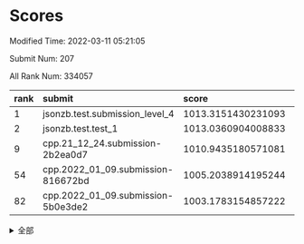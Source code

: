 # Scores

Modified Time: 2022-03-11 05:21:05

Submit Num: 207

All Rank Num: 334057

| rank |               submit               |       score        |       sigma        | pk_num |
| :--- | :--------------------------------- | :----------------- | :----------------- | :----- |
| 1    | jsonzb.test.submission_level_4     | 1013.3151430231093 | 0.7687786019807037 | 6454   |
| 2    | jsonzb.test.test_1                 | 1013.0360904008833 | 0.8206474685344073 | 6451   |
| 9    | cpp.21_12_24.submission-2b2ea0d7   | 1010.9435180571081 | 0.7979573777310348 | 6453   |
| 54   | cpp.2022_01_09.submission-816672bd | 1005.2038914195244 | 0.7162527652295613 | 6456   |
| 82   | cpp.2022_01_09.submission-5b0e3de2 | 1003.1783154857222 | 0.6997695267392484 | 6457   |


<details>
<summary>全部</summary>

| rank |                 submit                 |       score        |       sigma        | pk_num |
| :--- | :------------------------------------- | :----------------- | :----------------- | :----- |
| 1    | jsonzb.test.submission_level_4         | 1013.3151430231093 | 0.7687786019807037 | 6454   |
| 2    | jsonzb.test.test_1                     | 1013.0360904008833 | 0.8206474685344073 | 6451   |
| 3    | gobigger.level_3.submission_level_3_45 | 1011.7592616803036 | 0.7794178709272661 | 6455   |
| 4    | gobigger.level_3.submission_level_3_30 | 1011.3220548800033 | 0.7533807967480094 | 6457   |
| 5    | gobigger.level_3.submission_level_3_44 | 1011.1764903239788 | 0.7692431024552949 | 6458   |
| 6    | gobigger.level_3.submission_level_3_23 | 1011.0963448282495 | 0.7710228865617671 | 6458   |
| 7    | gobigger.level_3.submission_level_3_43 | 1011.0772559768182 | 0.748950603602388  | 6460   |
| 8    | gobigger.level_3.submission_level_3_11 | 1010.9944942946591 | 0.7670302945994271 | 6457   |
| 9    | cpp.21_12_24.submission-2b2ea0d7       | 1010.9435180571081 | 0.7979573777310348 | 6453   |
| 10   | gobigger.level_3.submission_level_3_14 | 1010.8568657237012 | 0.7637903014079637 | 6456   |
| 11   | gobigger.level_3.submission_level_3_25 | 1010.7632621289652 | 0.7726614205527539 | 6451   |
| 12   | gobigger.level_3.submission_level_3_5  | 1010.746474289892  | 0.7614722615261199 | 6451   |
| 13   | gobigger.level_3.submission_level_3_42 | 1010.716927276635  | 0.7691054301246861 | 6452   |
| 14   | gobigger.level_3.submission_level_3_20 | 1010.6277896275363 | 0.7547365415460688 | 6457   |
| 15   | gobigger.level_3.submission_level_3_13 | 1010.6270659445845 | 0.7595050411641389 | 6454   |
| 16   | gobigger.level_3.submission_level_3_17 | 1010.5765539480026 | 0.777457248577693  | 6453   |
| 17   | gobigger.level_3.submission_level_3_40 | 1010.5166445070568 | 0.7522177682420522 | 6455   |
| 18   | gobigger.level_3.submission_level_3_49 | 1010.480049936779  | 0.7464570516639416 | 6452   |
| 19   | gobigger.level_3.submission_level_3_28 | 1010.418026168048  | 0.73756291846451   | 6453   |
| 20   | gobigger.level_3.submission_level_3_19 | 1010.4115446483108 | 0.7656390155027567 | 6456   |
| 21   | gobigger.level_3.submission_level_3_36 | 1010.3845141578483 | 0.7649231574812103 | 6457   |
| 22   | gobigger.level_3.submission_level_3_39 | 1010.3358526738504 | 0.7790025910470052 | 6458   |
| 23   | gobigger.level_3.submission_level_3_6  | 1010.2694492146258 | 0.7589052933724485 | 6453   |
| 24   | gobigger.level_3.submission_level_3_24 | 1010.2027047179917 | 0.771510332670021  | 6453   |
| 25   | gobigger.level_3.submission_level_3_41 | 1010.1764005183722 | 0.7600503966710728 | 6459   |
| 26   | gobigger.level_3.submission_level_3_18 | 1010.1673141816578 | 0.7518179788044257 | 6455   |
| 27   | gobigger.level_3.submission_level_3_10 | 1010.1644947734939 | 0.7413029494882271 | 6458   |
| 28   | gobigger.level_3.submission_level_3_22 | 1010.1520776865398 | 0.751009927963608  | 6454   |
| 29   | gobigger.level_3.submission_level_3_4  | 1010.0372415171457 | 0.7609381278469599 | 6453   |
| 30   | gobigger.level_3.submission_level_3_37 | 1010.0167761079341 | 0.7657462486175887 | 6459   |
| 31   | gobigger.level_3.submission_level_3_46 | 1009.9685506205184 | 0.7498230175979381 | 6458   |
| 32   | gobigger.level_3.submission_level_3_12 | 1009.9113676255681 | 0.7424246345112647 | 6448   |
| 33   | gobigger.level_3.submission_level_3_35 | 1009.8811548125793 | 0.7482862929818819 | 6450   |
| 34   | gobigger.level_3.submission_level_3_38 | 1009.8755981485452 | 0.7310958704998137 | 6464   |
| 35   | gobigger.level_3.submission_level_3_7  | 1009.8499073203146 | 0.7389636379623481 | 6457   |
| 36   | gobigger.level_3.submission_level_3_29 | 1009.8139323751716 | 0.7422561295804322 | 6458   |
| 37   | gobigger.level_3.submission_level_3_48 | 1009.7266594944953 | 0.7610804044232512 | 6453   |
| 38   | gobigger.level_3.submission_level_3_33 | 1009.7211654636344 | 0.7518243788890363 | 6454   |
| 39   | gobigger.level_3.submission_level_3_0  | 1009.6474232253689 | 0.7481871272019358 | 6456   |
| 40   | gobigger.level_3.submission_level_3_27 | 1009.611221785072  | 0.7610551371458414 | 6454   |
| 41   | gobigger.level_3.submission_level_3_32 | 1009.4958988196762 | 0.7469463634411371 | 6461   |
| 42   | gobigger.level_3.submission_level_3_16 | 1009.4474824550888 | 0.7387004037344543 | 6456   |
| 43   | gobigger.level_3.submission_level_3_1  | 1009.366840121483  | 0.7566360522907545 | 6455   |
| 44   | gobigger.level_3.submission_level_3_34 | 1009.3412182185828 | 0.7606389574570668 | 6453   |
| 45   | gobigger.level_3.submission_level_3_21 | 1009.3405262765738 | 0.77085238271014   | 6451   |
| 46   | gobigger.level_3.submission_level_3_2  | 1009.2203512056925 | 0.7583970801814356 | 6460   |
| 47   | gobigger.level_3.submission_level_3_47 | 1009.1571225298603 | 0.727476335127721  | 6463   |
| 48   | gobigger.level_3.submission_level_3_9  | 1009.1544830038075 | 0.7454207050993008 | 6456   |
| 49   | gobigger.level_3.submission_level_3_8  | 1009.1186118156684 | 0.7419871648995366 | 6452   |
| 50   | gobigger.level_3.submission_level_3_3  | 1008.9817041282914 | 0.7454944456748928 | 6458   |
| 51   | gobigger.level_3.submission_level_3_31 | 1008.460864209635  | 0.7455799186751142 | 6455   |
| 52   | gobigger.level_3.submission_level_3_26 | 1008.0971558795962 | 0.7379344527038245 | 6454   |
| 53   | gobigger.level_3.submission_level_3_15 | 1007.9766473789996 | 0.7279296838756685 | 6456   |
| 54   | cpp.2022_01_09.submission-816672bd     | 1005.2038914195244 | 0.7162527652295613 | 6456   |
| 55   | gobigger.level_1.submission_level_1_34 | 1005.0539235169713 | 0.7144273825407621 | 6455   |
| 56   | gobigger.level_1.submission_level_1_21 | 1004.84003923838   | 0.7069064987963363 | 6452   |
| 57   | gobigger.level_1.submission_level_1_15 | 1004.705371444578  | 0.7353343942518137 | 6455   |
| 58   | gobigger.level_1.submission_level_1_32 | 1004.6869415615183 | 0.728185433415508  | 6454   |
| 59   | gobigger.level_1.submission_level_1_26 | 1004.6382124440046 | 0.7151853621357434 | 6452   |
| 60   | gobigger.level_1.submission_level_1_29 | 1004.6182278626148 | 0.7234194812127024 | 6456   |
| 61   | gobigger.level_1.submission_level_1_46 | 1004.543737662051  | 0.7189686531601928 | 6459   |
| 62   | gobigger.level_1.submission_level_1_35 | 1004.5197458436642 | 0.7358866266344085 | 6456   |
| 63   | gobigger.level_1.submission_level_1_42 | 1004.4524391511341 | 0.7363853921638756 | 6456   |
| 64   | gobigger.level_1.submission_level_1_1  | 1004.4523755352053 | 0.7161662072163907 | 6461   |
| 65   | gobigger.level_1.submission_level_1_19 | 1004.3997067761844 | 0.7180045867493515 | 6458   |
| 66   | gobigger.level_1.submission_level_1_30 | 1004.3858642937063 | 0.7233068969677096 | 6457   |
| 67   | gobigger.level_1.submission_level_1_2  | 1004.3684939312639 | 0.7147314498596092 | 6454   |
| 68   | gobigger.level_1.submission_level_1_17 | 1004.3327643575004 | 0.7308981015368763 | 6454   |
| 69   | gobigger.level_1.submission_level_1_7  | 1004.326982639891  | 0.7130720003773915 | 6458   |
| 70   | gobigger.level_1.submission_level_1_45 | 1004.2989221895217 | 0.7259132963354924 | 6449   |
| 71   | gobigger.level_1.submission_level_1_44 | 1004.1912428285109 | 0.7189328116717576 | 6454   |
| 72   | gobigger.level_1.submission_level_1_11 | 1004.0333785831828 | 0.7188555086477256 | 6454   |
| 73   | gobigger.level_1.submission_level_1_22 | 1003.966977402656  | 0.7296365985509905 | 6453   |
| 74   | gobigger.level_1.submission_level_1_31 | 1003.8896956676851 | 0.714490220321487  | 6459   |
| 75   | gobigger.level_1.submission_level_1_3  | 1003.5368345777213 | 0.7152013296814042 | 6455   |
| 76   | gobigger.level_1.submission_level_1_9  | 1003.4017015640184 | 0.7130369418121526 | 6452   |
| 77   | gobigger.level_1.submission_level_1_37 | 1003.3859503535505 | 0.7236033690968722 | 6453   |
| 78   | gobigger.level_1.submission_level_1_43 | 1003.3445593145366 | 0.7141192935532353 | 6453   |
| 79   | gobigger.level_1.submission_level_1_33 | 1003.3332052836804 | 0.7225067368876888 | 6451   |
| 80   | gobigger.level_1.submission_level_1_23 | 1003.2357588923257 | 0.7110145671542395 | 6454   |
| 81   | gobigger.level_1.submission_level_1_6  | 1003.1947393834002 | 0.7178486233326732 | 6456   |
| 82   | cpp.2022_01_09.submission-5b0e3de2     | 1003.1783154857222 | 0.6997695267392484 | 6457   |
| 83   | gobigger.level_1.submission_level_1_39 | 1003.1438542026542 | 0.7107597880452419 | 6458   |
| 84   | gobigger.level_1.submission_level_1_49 | 1003.0871917033185 | 0.7113529647683703 | 6460   |
| 85   | gobigger.level_1.submission_level_1_12 | 1003.0797854894656 | 0.7127005312547652 | 6454   |
| 86   | gobigger.level_1.submission_level_1_41 | 1003.0593579020964 | 0.7144932333910743 | 6450   |
| 87   | gobigger.level_1.submission_level_1_10 | 1003.0543396774239 | 0.7171839392876774 | 6449   |
| 88   | gobigger.level_1.submission_level_1_5  | 1003.0490512449054 | 0.7230342896328562 | 6456   |
| 89   | gobigger.level_1.submission_level_1_8  | 1002.9282711955029 | 0.7204662656155343 | 6457   |
| 90   | gobigger.level_1.submission_level_1_18 | 1002.9095418732795 | 0.7150222202497549 | 6456   |
| 91   | gobigger.level_1.submission_level_1_4  | 1002.9050988492014 | 0.7145241253249274 | 6462   |
| 92   | gobigger.level_1.submission_level_1_38 | 1002.8931065506029 | 0.7289839864055393 | 6457   |
| 93   | gobigger.level_1.submission_level_1_27 | 1002.8351195458815 | 0.7271274921390722 | 6455   |
| 94   | gobigger.level_1.submission_level_1_25 | 1002.8226744573467 | 0.7083466226559052 | 6458   |
| 95   | gobigger.level_1.submission_level_1_40 | 1002.7769055835009 | 0.7202502805434312 | 6457   |
| 96   | gobigger.level_1.submission_level_1_13 | 1002.7057994159064 | 0.7073548554377184 | 6451   |
| 97   | gobigger.level_1.submission_level_1_16 | 1002.6606775170773 | 0.7219151661946376 | 6455   |
| 98   | gobigger.level_1.submission_level_1_48 | 1002.6587317942447 | 0.7149677940554485 | 6457   |
| 99   | gobigger.level_1.submission_level_1_14 | 1002.6039039877725 | 0.7141131670495622 | 6458   |
| 100  | gobigger.level_1.submission_level_1_24 | 1002.5281989174543 | 0.7270903756559193 | 6457   |
| 101  | gobigger.level_1.submission_level_1_28 | 1002.4300586910742 | 0.7161309002517936 | 6457   |
| 102  | gobigger.level_1.submission_level_1_20 | 1002.3253373798457 | 0.7151906183595569 | 6456   |
| 103  | gobigger.level_1.submission_level_1_36 | 1002.1096807081419 | 0.7135695392312157 | 6457   |
| 104  | gobigger.level_1.submission_level_1_0  | 1001.5950117800244 | 0.7164706652100952 | 6453   |
| 105  | gobigger.level_1.submission_level_1_47 | 1001.4920654225907 | 0.7191882381822661 | 6450   |
| 106  | gobigger.random.submission_random_29   | 997.5404651418639  | 0.699884425472038  | 6456   |
| 107  | gobigger.random.submission_random_11   | 997.3599329135055  | 0.7203495346280332 | 6456   |
| 108  | gobigger.random.submission_random_49   | 997.2744616838572  | 0.7059266493294228 | 6451   |
| 109  | gobigger.random.submission_random_2    | 997.1119813656691  | 0.7158189168790002 | 6456   |
| 110  | gobigger.random.submission_random_19   | 996.8122154951207  | 0.7077143554715296 | 6457   |
| 111  | gobigger.random.submission_random_23   | 996.7999145365548  | 0.7354268986110284 | 6457   |
| 112  | gobigger.random.submission_random_30   | 996.7658193049281  | 0.7141246582002923 | 6460   |
| 113  | gobigger.random.submission_random_24   | 996.7082855510941  | 0.7150321124702073 | 6452   |
| 114  | gobigger.random.submission_random_5    | 996.6832052900728  | 0.7030348609930159 | 6452   |
| 115  | gobigger.random.submission_random_31   | 996.6126593672236  | 0.7055643336956333 | 6453   |
| 116  | gobigger.random.submission_random_26   | 996.6020915726073  | 0.7211426501681076 | 6454   |
| 117  | gobigger.random.submission_random_22   | 996.5459148206605  | 0.7082056819823142 | 6450   |
| 118  | gobigger.random.submission_random_12   | 996.5296533680389  | 0.7137127336958337 | 6456   |
| 119  | gobigger.random.submission_random_34   | 996.5194977501596  | 0.7048075260080471 | 6455   |
| 120  | gobigger.random.submission_random_41   | 996.4783350790992  | 0.7108249730528373 | 6455   |
| 121  | gobigger.random.submission_random_16   | 996.4216791506163  | 0.7183424697395684 | 6457   |
| 122  | gobigger.random.submission_random_35   | 996.2150505666715  | 0.7146929020355893 | 6458   |
| 123  | gobigger.random.submission_random_33   | 996.1907075525763  | 0.7211602231050039 | 6463   |
| 124  | gobigger.random.submission_random_46   | 996.142308626411   | 0.701600846848632  | 6455   |
| 125  | gobigger.random.submission_random_15   | 996.1284311309889  | 0.7095179882036974 | 6455   |
| 126  | gobigger.random.submission_random_43   | 995.9543087980427  | 0.7060455740087657 | 6458   |
| 127  | gobigger.random.submission_random_38   | 995.919584648609   | 0.7289307411426988 | 6458   |
| 128  | gobigger.random.submission_random_21   | 995.9071750219873  | 0.7247501148517174 | 6456   |
| 129  | gobigger.random.submission_random_20   | 995.9047540694136  | 0.7034207956924957 | 6457   |
| 130  | gobigger.random.submission_random_48   | 995.8930754436225  | 0.7074976031079234 | 6453   |
| 131  | gobigger.random.submission_random_40   | 995.8840991255547  | 0.7202691493434908 | 6455   |
| 132  | gobigger.random.submission_random_14   | 995.8299154365392  | 0.7200570163635429 | 6458   |
| 133  | gobigger.random.submission_random_42   | 995.809666643583   | 0.717899166539873  | 6461   |
| 134  | gobigger.random.submission_random_47   | 995.7410162920991  | 0.7199902906599337 | 6458   |
| 135  | gobigger.random.submission_random_10   | 995.7274704361679  | 0.7142962901867861 | 6452   |
| 136  | gobigger.random.submission_random_45   | 995.7258664793834  | 0.7154716547762833 | 6453   |
| 137  | gobigger.random.submission_random_6    | 995.7031478642981  | 0.7163123990326763 | 6456   |
| 138  | gobigger.random.submission_random_8    | 995.7015172292431  | 0.6978516456052609 | 6453   |
| 139  | gobigger.random.submission_random_17   | 995.6840739462891  | 0.7145313924070691 | 6457   |
| 140  | gobigger.random.submission_random_28   | 995.6790704366213  | 0.7112789307233844 | 6456   |
| 141  | gobigger.random.submission_random_13   | 995.6395930274371  | 0.7040560726170078 | 6452   |
| 142  | gobigger.random.submission_random_9    | 995.6195848740061  | 0.7155511057565992 | 6457   |
| 143  | gobigger.random.submission_random_36   | 995.531516092566   | 0.7252145020934707 | 6458   |
| 144  | gobigger.random.submission_random_27   | 995.5214136386367  | 0.7262011584227246 | 6451   |
| 145  | gobigger.random.submission_random_39   | 995.4666633490299  | 0.7266103973387484 | 6454   |
| 146  | gobigger.random.submission_random_25   | 995.464056041047   | 0.7248536005623246 | 6455   |
| 147  | gobigger.random.submission_random_3    | 995.4566433317482  | 0.7058891208412729 | 6456   |
| 148  | gobigger.random.submission_random_7    | 995.2387942146854  | 0.7214316132597163 | 6456   |
| 149  | gobigger.random.submission_random_4    | 995.2233268618222  | 0.7132508319048297 | 6459   |
| 150  | gobigger.random.submission_random_37   | 995.1900712369358  | 0.7212513107486673 | 6452   |
| 151  | gobigger.random.submission_random_1    | 995.1455017213284  | 0.713585481881669  | 6458   |
| 152  | gobigger.random.submission_random_0    | 995.0712662442353  | 0.7227896911443781 | 6456   |
| 153  | gobigger.random.submission_random_44   | 994.9761231457003  | 0.7161473756410799 | 6456   |
| 154  | gobigger.random.submission_random_32   | 994.7231229668633  | 0.7204747989987129 | 6453   |
| 155  | gobigger.random.submission_random_18   | 994.5512863970537  | 0.7191657972957931 | 6453   |
| 156  | gobigger.level_2.submission_level_2_48 | 994.4788105895625  | 0.7382701157194888 | 6452   |
| 157  | gobigger.level_2.submission_level_2_19 | 993.7982352311253  | 0.7430916226655101 | 6451   |
| 158  | gobigger.level_2.submission_level_2_33 | 993.7040467803429  | 0.7272547953437593 | 6458   |
| 159  | gobigger.level_2.submission_level_2_20 | 993.4915583696163  | 0.7320789312416636 | 6452   |
| 160  | gobigger.level_2.submission_level_2_34 | 993.1574207288952  | 0.7436099338887242 | 6460   |
| 161  | gobigger.level_2.submission_level_2_39 | 992.9656212534454  | 0.7444736914229039 | 6456   |
| 162  | gobigger.level_2.submission_level_2_17 | 992.8673817977658  | 0.7487593796557153 | 6457   |
| 163  | gobigger.level_2.submission_level_2_36 | 992.8530816675691  | 0.7572717496144147 | 6458   |
| 164  | gobigger.level_2.submission_level_2_30 | 992.7510454842867  | 0.755822894038095  | 6451   |
| 165  | gobigger.level_2.submission_level_2_18 | 992.7117351999957  | 0.7297994088614603 | 6456   |
| 166  | gobigger.level_2.submission_level_2_38 | 992.6312683288456  | 0.7577421994148692 | 6452   |
| 167  | gobigger.level_2.submission_level_2_5  | 992.5908068599747  | 0.7580544483090571 | 6451   |
| 168  | gobigger.level_2.submission_level_2_8  | 992.5689627803451  | 0.7298944774017329 | 6456   |
| 169  | gobigger.level_2.submission_level_2_11 | 992.538811479986   | 0.7399344376236556 | 6455   |
| 170  | gobigger.level_2.submission_level_2_9  | 992.3432401864656  | 0.7353114493131149 | 6457   |
| 171  | gobigger.level_2.submission_level_2_6  | 992.3134970540285  | 0.756520020074202  | 6459   |
| 172  | gobigger.level_2.submission_level_2_4  | 992.3084930401513  | 0.7515640522191575 | 6460   |
| 173  | gobigger.level_2.submission_level_2_15 | 992.2822827857232  | 0.7471655624623059 | 6453   |
| 174  | gobigger.level_2.submission_level_2_49 | 992.2810722826948  | 0.7515231901812572 | 6456   |
| 175  | gobigger.level_2.submission_level_2_45 | 992.2597557528128  | 0.7435145718706357 | 6459   |
| 176  | gobigger.level_2.submission_level_2_21 | 992.2327599500647  | 0.7566748288115305 | 6454   |
| 177  | gobigger.level_2.submission_level_2_23 | 992.2279376835216  | 0.7610843408174671 | 6448   |
| 178  | gobigger.level_2.submission_level_2_31 | 992.0208235236246  | 0.7488752664841429 | 6457   |
| 179  | gobigger.level_2.submission_level_2_28 | 991.935806206121   | 0.747545655927969  | 6454   |
| 180  | gobigger.level_2.submission_level_2_47 | 991.8295292738184  | 0.7337946352980577 | 6456   |
| 181  | gobigger.level_2.submission_level_2_3  | 991.7665372041629  | 0.7549161473548756 | 6451   |
| 182  | gobigger.level_2.submission_level_2_25 | 991.6921625816867  | 0.7493239889686688 | 6453   |
| 183  | gobigger.level_2.submission_level_2_41 | 991.6276099742586  | 0.7436218815313396 | 6454   |
| 184  | gobigger.level_2.submission_level_2_42 | 991.5763686104203  | 0.7418086813684914 | 6456   |
| 185  | gobigger.level_2.submission_level_2_10 | 991.5752740091574  | 0.7468912446818001 | 6455   |
| 186  | gobigger.level_2.submission_level_2_2  | 991.5622080004106  | 0.7450921431449572 | 6457   |
| 187  | gobigger.level_2.submission_level_2_12 | 991.5555693969293  | 0.7430939818954629 | 6453   |
| 188  | gobigger.level_2.submission_level_2_16 | 991.5185939014601  | 0.7538978403976065 | 6451   |
| 189  | gobigger.level_2.submission_level_2_35 | 991.5158065864302  | 0.7611026590287134 | 6453   |
| 190  | gobigger.level_2.submission_level_2_14 | 991.4195952710749  | 0.7475679331113932 | 6456   |
| 191  | gobigger.level_2.submission_level_2_1  | 991.3732121216362  | 0.7574814405625359 | 6449   |
| 192  | gobigger.level_2.submission_level_2_44 | 991.305619711173   | 0.7595171289246107 | 6455   |
| 193  | gobigger.level_2.submission_level_2_29 | 991.225776412494   | 0.7603209424433669 | 6454   |
| 194  | gobigger.level_2.submission_level_2_22 | 991.1373422312029  | 0.7557283680323963 | 6459   |
| 195  | gobigger.level_2.submission_level_2_46 | 991.1067961097843  | 0.7439733267672801 | 6453   |
| 196  | gobigger.level_2.submission_level_2_7  | 991.0526823647988  | 0.7566745002012693 | 6453   |
| 197  | gobigger.level_2.submission_level_2_27 | 990.9838481449164  | 0.7604459627114305 | 6452   |
| 198  | gobigger.level_2.submission_level_2_32 | 990.9424414724048  | 0.7638926890187344 | 6455   |
| 199  | gobigger.level_2.submission_level_2_43 | 990.8624666250538  | 0.7574125685501092 | 6453   |
| 200  | gobigger.level_2.submission_level_2_26 | 990.8085843297619  | 0.7617671721535845 | 6453   |
| 201  | gobigger.level_2.submission_level_2_13 | 990.7504527586294  | 0.7569958242305778 | 6456   |
| 202  | gobigger.level_2.submission_level_2_37 | 990.4413053384345  | 0.7573260157554155 | 6456   |
| 203  | gobigger.level_2.submission_level_2_40 | 990.3611927218935  | 0.7632623218654715 | 6457   |
| 204  | gobigger.level_2.submission_level_2_0  | 990.3362198216704  | 0.7786990449268956 | 6454   |
| 205  | gobigger.level_2.submission_level_2_24 | 990.0754615661821  | 0.7538142959394415 | 6457   |
| 206  | gobigger.none.submission_none_1        | 977.5255673940762  | 1.3334338258247036 | 6456   |
| 207  | gobigger.none.submission_none_0        | 976.7580964482939  | 1.3465960153589343 | 6460   |

</details>